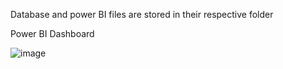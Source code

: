 Database and power BI files are stored in their respective folder

Power BI Dashboard

![image](https://github.com/user-attachments/assets/6cd8d307-7de8-429d-9cf4-c5408c049bbb)

